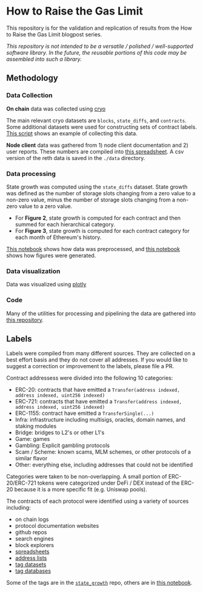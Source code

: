 
# How to Raise the Gas Limit

This repository is for the validation and replication of results from the How to Raise the Gas Limit blogpost series.

*This repository is not intended to be a versatile / polished / well-supported software library. In the future, the reusable portions of this code may be assembled into such a library.*

## Methodology

### Data Collection

**On chain** data was collected using [cryo](https://github.com/paradigmxyz/cryo)

The main relevant cryo datasets are `blocks`, `state_diffs`, and `contracts`. Some additional datasets were used for constructing sets of contract labels. [This script](scripts/collect_data.sh) shows an example of collecting this data.

**Node client** data was gathered from 1) node client documentation and 2) user reports. These numbers are compiled into [this spreadsheet](https://docs.google.com/spreadsheets/d/1NxyLBqPX6JVMqGqb-kVcWCN0bm8eXmxZmvrKqAS6Xw4/edit#gid=0). A csv version of the reth data is saved in the `./data` directory.

### Data processing

State growth was computed using the `state_diffs` dataset. State growth was defined as the number of storage slots changing from a zero value to a non-zero value, minus the number of storage slots changing from a non-zero value to a zero value.
- For **Figure 2**, state growth is computed for each contract and then summed for each hierarchical category.
- For **Figure 3**, state growth is computed for each contract category for each month of Ethereum's history.

[This notebook](notebooks/htrtgl_extract_monthly_data.ipynb) shows how data was preprocessed, and [this notebook](notebooks/htrtgl_state_growth_figures.ipynb) shows how figures were generated.

### Data visualization

Data was visualized using [plotly](https://plotly.com/)

### Code

Many of the utilities for processing and pipelining the data are gathered into [this repository](https://github.com/paradigmxyz/state_growth).

## Labels

Labels were compiled from many different sources. They are collected on a best effort basis and they do not cover all addresses. If you would like to suggest a correction or improvement to the labels, please file a PR.

Contract addressess were divided into the following 10 categories:
- ERC-20: contracts that have emitted a `Transfer(address indexed, address indexed, uint256 indexed)`
- ERC-721: contracts that have emitted a `Transfer(address indexed, address indexed, uint256 indexed)`
- ERC-1155: contract have emitted a `TransferSingle(...)`
- Infra: infrastructure including multisigs, oracles, domain names, and staking modules
- Bridge: bridges to L2's or other L1's
- Game: games
- Gambling: Explicit gambling protocols
- Scam / Scheme: known scams, MLM schemes, or other protocols of a similar flavor
- Other: everything else, including addresses that could not be identified

Categories were taken to be non-overlapping. A small portion of ERC-20/ERC-721 tokens were categorized under DeFi / DEX instead of the ERC-20 because it is a more specific fit (e.g. Uniswap pools).

The contracts of each protocol were identified using a variety of sources including:
- on chain logs
- protocol documentation websites
- github repos
- search engines
- block explorers
- [spreadsheets](https://docs.google.com/spreadsheets/d/1VdRMFENPzjL2V-vZhcc_aa5-ysf243t5vXlxC2b054g/edit#gid=0)
- [address lists](https://blockchaingame.world/addresses)
- [tag datasets](https://www.kaggle.com/datasets/hamishhall/labelled-ethereum-addresses)
- [tag databases](https://www.walletlabels.xyz/)

Some of the tags are in the [`state_growth`]() repo, others are in [this notebook](notebooks/htrtgl_labels.ipynb).

